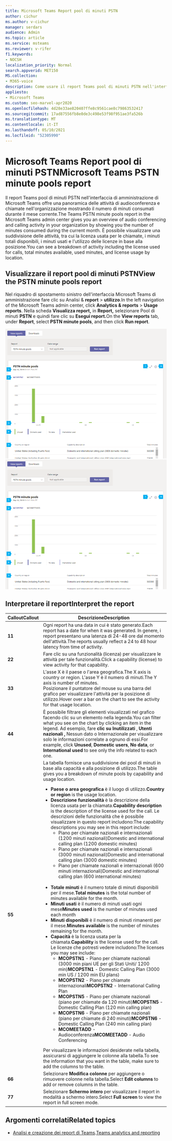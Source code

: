 ```yaml
---
title: Microsoft Teams Report pool di minuti PSTN
author: cichur
ms.author: v-cichur
manager: serdars
audience: Admin
ms.topic: article
ms.service: msteams
ms.reviewer: v-rifer
f1.keywords:
- NOCSH
localization_priority: Normal
search.appverid: MET150
MS.collection:
- M365-voice
description: Come usare il report Teams pool di minuti PSTN nell'interfaccia di amministrazione di Microsoft Teams per visualizzare i minuti consumati all'interno dell'organizzazione durante il mese corrente.
appliesto:
- Microsoft Teams
ms.custom: seo-marvel-apr2020
ms.openlocfilehash: 4d28e33ae820407ffe8c9561cae8c79863532417
ms.sourcegitcommit: 17ad87556fb8e0de3c498e53f98f951ae3fa526b
ms.translationtype: MT
ms.contentlocale: it-IT
ms.lasthandoff: 05/10/2021
ms.locfileid: "52305990"
---
```

# <a name="microsoft-teams-pstn-minute-pools-report"></a><span data-ttu-id="b5468-103">Microsoft Teams Report pool di minuti PSTN</span><span class="sxs-lookup"><span data-stu-id="b5468-103">Microsoft Teams PSTN minute pools report</span></span>

<span data-ttu-id="b5468-104">Il report Teams pool di minuti PSTN nell'interfaccia di amministrazione di Microsoft Teams offre una panoramica delle attività di audioconferenza e chiamate nell'organizzazione mostrando il numero di minuti consumati durante il mese corrente.</span><span class="sxs-lookup"><span data-stu-id="b5468-104">The Teams PSTN minute pools report in the Microsoft Teams admin center gives you an overview of audio conferencing and calling activity in your organization by showing you the number of minutes consumed during the current month.</span></span> <span data-ttu-id="b5468-105">È possibile visualizzare una suddivisione delle attività, tra cui la licenza usata per le chiamate, i minuti totali disponibili, i minuti usati e l'utilizzo delle licenze in base alla posizione.</span><span class="sxs-lookup"><span data-stu-id="b5468-105">You can see a breakdown of activity including the license used for calls, total minutes available, used minutes, and license usage by location.</span></span>

## <a name="view-the-pstn-minute-pools-report"></a><span data-ttu-id="b5468-106">Visualizzare il report pool di minuti PSTN</span><span class="sxs-lookup"><span data-stu-id="b5468-106">View the PSTN minute pools report</span></span>

<span data-ttu-id="b5468-107">Nel riquadro di spostamento sinistro dell'interfaccia Microsoft Teams di amministrazione fare clic su Analisi & **report**  >  **utilizzo**.</span><span class="sxs-lookup"><span data-stu-id="b5468-107">In the left navigation of the Microsoft Teams admin center, click **Analytics & reports** > **Usage reports**.</span></span> <span data-ttu-id="b5468-108">Nella scheda **Visualizza report,** in **Report,** selezionare Pool di minuti **PSTN** e quindi fare clic su **Esegui report.**</span><span class="sxs-lookup"><span data-stu-id="b5468-108">On the **View reports** tab, under **Report**, select **PSTN minute pools**, and then click **Run report**.</span></span>

<span data-ttu-id="b5468-109">![Screenshot del report Teams pool di minuti PSTN nell'interfaccia di amministrazione](../media/teams-reports-pstn-minute-pools-with-callouts.png "Screenshot del report Teams pool di minuti PSTN nell'interfaccia Microsoft Teams di amministrazione con callout numerati")</span><span class="sxs-lookup"><span data-stu-id="b5468-109">![Screenshot of the Teams PSTN minute pools report in the admin center](../media/teams-reports-pstn-minute-pools-with-callouts.png "Screenshot of the Teams PSTN minute pools report in the Microsoft Teams admin center with numbered callouts")</span></span>

## <a name="interpret-the-report"></a><span data-ttu-id="b5468-110">Interpretare il report</span><span class="sxs-lookup"><span data-stu-id="b5468-110">Interpret the report</span></span>

|<span data-ttu-id="b5468-111">Callout</span><span class="sxs-lookup"><span data-stu-id="b5468-111">Callout</span></span> |<span data-ttu-id="b5468-112">Descrizione</span><span class="sxs-lookup"><span data-stu-id="b5468-112">Description</span></span>  |
|--------|-------------|
|<span data-ttu-id="b5468-113">**1**</span><span class="sxs-lookup"><span data-stu-id="b5468-113">**1**</span></span>   |<span data-ttu-id="b5468-114">Ogni report ha una data in cui è stato generato.</span><span class="sxs-lookup"><span data-stu-id="b5468-114">Each report has a date for when it was generated.</span></span> <span data-ttu-id="b5468-115">In genere, i report presentano una latenza di 24-48 ore dal momento dell'attività.</span><span class="sxs-lookup"><span data-stu-id="b5468-115">The reports usually reflect a 24 to 48 hour latency from time of activity.</span></span> |
|<span data-ttu-id="b5468-116">**2**</span><span class="sxs-lookup"><span data-stu-id="b5468-116">**2**</span></span>   |<span data-ttu-id="b5468-117">Fare clic su una funzionalità (licenza) per visualizzare le attività per tale funzionalità.</span><span class="sxs-lookup"><span data-stu-id="b5468-117">Click a capability (license) to view activity for that capability.</span></span> |
|<span data-ttu-id="b5468-118">**3**</span><span class="sxs-lookup"><span data-stu-id="b5468-118">**3**</span></span>   |<span data-ttu-id="b5468-119">L'asse X è il paese o l'area geografica.</span><span class="sxs-lookup"><span data-stu-id="b5468-119">The X axis is country or region.</span></span> <span data-ttu-id="b5468-120">L'asse Y è il numero di minuti.</span><span class="sxs-lookup"><span data-stu-id="b5468-120">The Y axis is number of minutes.</span></span> <br><span data-ttu-id="b5468-121">Posizionare il puntatore del mouse su una barra del grafico per visualizzare l'attività per la posizione di utilizzo.</span><span class="sxs-lookup"><span data-stu-id="b5468-121">Hover over a bar on the chart to see the activity for that usage location.</span></span>  |
|<span data-ttu-id="b5468-122">**4**</span><span class="sxs-lookup"><span data-stu-id="b5468-122">**4**</span></span>   |<span data-ttu-id="b5468-123">È possibile filtrare gli elementi visualizzati nel grafico facendo clic su un elemento nella legenda.</span><span class="sxs-lookup"><span data-stu-id="b5468-123">You can filter what you see on the chart by clicking an item in the legend.</span></span> <span data-ttu-id="b5468-124">Ad esempio, fare **clic su Inutilizzati**  , **Utenti nazionali** **,** Nessun dato o Internazionale per visualizzare solo le informazioni correlate a ognuno di essi.</span><span class="sxs-lookup"><span data-stu-id="b5468-124">For example, click **Unused**, **Domestic users**, **No data**, or **International used** to see only the info related to each one.</span></span> |
|<span data-ttu-id="b5468-125">**5**</span><span class="sxs-lookup"><span data-stu-id="b5468-125">**5**</span></span>   |<span data-ttu-id="b5468-126">La tabella fornisce una suddivisione dei pool di minuti in base alla capacità e alla posizione di utilizzo.</span><span class="sxs-lookup"><span data-stu-id="b5468-126">The table gives you a breakdown of minute pools by capability and usage location.</span></span> <ul><li><span data-ttu-id="b5468-127">**Paese o area geografica** è il luogo di utilizzo.</span><span class="sxs-lookup"><span data-stu-id="b5468-127">**Country or region** is the usage location.</span></span> </li><li><span data-ttu-id="b5468-128">**Descrizione funzionalità** è la descrizione della licenza usata per la chiamata.</span><span class="sxs-lookup"><span data-stu-id="b5468-128">**Capability description** is the description of the license used for the call.</span></span>  <span data-ttu-id="b5468-129">Le descrizioni delle funzionalità che è possibile visualizzare in questo report includono:</span><span class="sxs-lookup"><span data-stu-id="b5468-129">The capability descriptions you may see in this report include:</span></span> <ul><li><span data-ttu-id="b5468-130">Piano per chiamate nazionali e internazionali (1200 minuti nazionali)</span><span class="sxs-lookup"><span data-stu-id="b5468-130">Domestic and international calling plan (1200 domestic minutes)</span></span></li><li><span data-ttu-id="b5468-131">Piano per chiamate nazionali e internazionali (3000 minuti nazionali)</span><span class="sxs-lookup"><span data-stu-id="b5468-131">Domestic and international calling plan (3000 domestic minutes)</span></span></li><li><span data-ttu-id="b5468-132">Piano per chiamate nazionali e internazionali (600 minuti internazionali)</span><span class="sxs-lookup"><span data-stu-id="b5468-132">Domestic and international calling plan (600 international minutes)</span></span></li></ul></li><br><li><span data-ttu-id="b5468-133">**Totale minuti** è il numero totale di minuti disponibili per il mese.</span><span class="sxs-lookup"><span data-stu-id="b5468-133">**Total minutes** is the total number of minutes available for the month.</span></span></li><li><span data-ttu-id="b5468-134">**Minuti usati** è il numero di minuti usati ogni mese</span><span class="sxs-lookup"><span data-stu-id="b5468-134">**Minutes used** is the number of minutes used each month</span></span></li> <li><span data-ttu-id="b5468-135">**Minuti disponibili** è il numero di minuti rimanenti per il mese.</span><span class="sxs-lookup"><span data-stu-id="b5468-135">**Minutes available** is the number of minutes remaining for the month.</span></span></li><li><span data-ttu-id="b5468-136">**Capacità** è la licenza usata per la chiamata.</span><span class="sxs-lookup"><span data-stu-id="b5468-136">**Capability** is the license used for the call.</span></span> <span data-ttu-id="b5468-137">Le licenze che potresti vedere includono:</span><span class="sxs-lookup"><span data-stu-id="b5468-137">The licenses you may see include:</span></span><ul><li><span data-ttu-id="b5468-138">**MCOPSTN1** - Piano per chiamate nazionali (3000 min piani UE per gli Stati Uniti/ 1200 min)</span><span class="sxs-lookup"><span data-stu-id="b5468-138">**MCOPSTN1** - Domestic Calling Plan (3000 min US / 1200 min EU plans)</span></span></li><li><span data-ttu-id="b5468-139">**MCOPSTN2** - Piano per chiamate internazionali</span><span class="sxs-lookup"><span data-stu-id="b5468-139">**MCOPSTN2** - International Calling Plan</span></span></li><li><span data-ttu-id="b5468-140">**MCOPSTN5** - Piano per chiamate nazionali (piano per chiamate da 120 minuti)</span><span class="sxs-lookup"><span data-stu-id="b5468-140">**MCOPSTN5** - Domestic Calling Plan (120 min calling plan)</span></span></li><li><span data-ttu-id="b5468-141">**MCOPSTN6** - Piano per chiamate nazionali (piano per chiamate di 240 minuti)</span><span class="sxs-lookup"><span data-stu-id="b5468-141">**MCOPSTN6** - Domestic Calling Plan (240 min calling plan)</span></span></li><li><span data-ttu-id="b5468-142">**MCOMEETADD** - Audioconferenza</span><span class="sxs-lookup"><span data-stu-id="b5468-142">**MCOMEETADD** - Audio Conferencing</span></span></li></ul></li> </ul> <span data-ttu-id="b5468-143">Per visualizzare le informazioni desiderate nella tabella, assicurarsi di aggiungere le colonne alla tabella.</span><span class="sxs-lookup"><span data-stu-id="b5468-143">To see the information that you want in the table, make sure to add the columns to the table.</span></span>|
|<span data-ttu-id="b5468-144">**6**</span><span class="sxs-lookup"><span data-stu-id="b5468-144">**6**</span></span>   |<span data-ttu-id="b5468-145">Selezionare **Modifica colonne** per aggiungere o rimuovere colonne nella tabella.</span><span class="sxs-lookup"><span data-stu-id="b5468-145">Select **Edit columns** to add or remove columns in the table.</span></span>|
|<span data-ttu-id="b5468-146">**7**</span><span class="sxs-lookup"><span data-stu-id="b5468-146">**7**</span></span>   |<span data-ttu-id="b5468-147">Selezionare **Schermo intero** per visualizzare il report in modalità a schermo intero.</span><span class="sxs-lookup"><span data-stu-id="b5468-147">Select **Full screen** to view the report in full screen mode.</span></span>|

## <a name="related-topics"></a><span data-ttu-id="b5468-148">Argomenti correlati</span><span class="sxs-lookup"><span data-stu-id="b5468-148">Related topics</span></span>

- <span data-ttu-id="b5468-149">[Analisi e creazione dei report di Teams](teams-reporting-reference.md).</span><span class="sxs-lookup"><span data-stu-id="b5468-149">[Teams analytics and reporting](teams-reporting-reference.md)</span></span>
